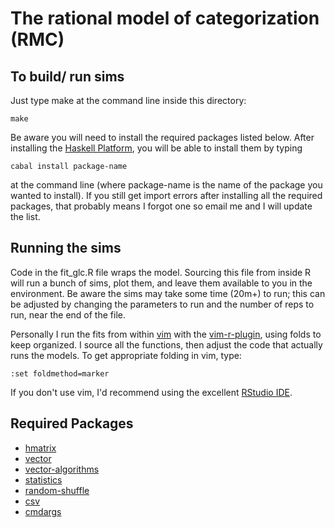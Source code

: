 The rational model of categorization (RMC)
=========================================

To build/ run sims
------------------

Just type make at the command line inside this directory:

    make

Be aware you will need to install the required packages listed below. After
installing the [Haskell Platform](http://www.haskell.org/platform/), you will
be able to install them by typing

    cabal install package-name

at the command line (where package-name is the name of the package you wanted
to install). If you still get import errors after installing all the required
packages, that probably means I forgot one so email me and I will update the
list.

Running the sims
----------------

Code in the fit\_glc.R file wraps the model. Sourcing this file from inside R
will run a bunch of sims, plot them, and leave them available to you in the
environment. Be aware the sims may take some time (20m+) to run; this can be
adjusted by changing the parameters to run and the number of reps to run, near
the end of the file.

Personally I run the fits from within [vim](http://vim.org) with the
[vim-r-plugin](http://www.vim.org/scripts/script.php?script_id=2628), using
folds to keep organized. I source all the functions, then adjust the code that
actually runs the models. To get appropriate folding in vim, type:

    :set foldmethod=marker

If you don't use vim, I'd recommend using the excellent 
[RStudio IDE](http://www.rstudio.com/ide/).

Required Packages
-----------------

- [hmatrix](http://hackage.haskell.org/package/hmatrix)
- [vector](http://hackage.haskell.org/package/vector)
- [vector-algorithms](http://hackage.haskell.org/package/vector-algorithms)
- [statistics](http://hackage.haskell.org/package/statistics)
- [random-shuffle](http://hackage.haskell.org/package/random-shuffle)
- [csv](http://hackage.haskell.org/package/csv)
- [cmdargs](http://hackage.haskell.org/package/cmdargs)

